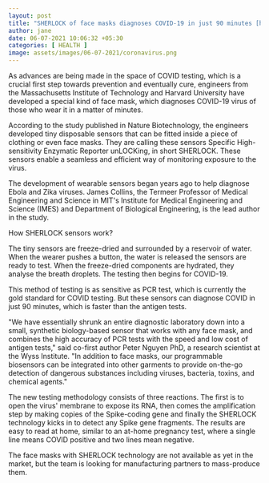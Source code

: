 ```yaml
---
layout: post
title: "SHERLOCK of face masks diagnoses COVID-19 in just 90 minutes [how it works]"
author: jane 
date: 06-07-2021 10:06:32 +05:30 
categories: [ HEALTH ] 
image: assets/images/06-07-2021/coronavirus.png
---
```

As advances are being made in the space of COVID testing, which is a crucial first step towards prevention and eventually cure, engineers from the Massachusetts Institute of Technology and Harvard University have developed a special kind of face mask, which diagnoses COVID-19 virus of those who wear it in a matter of minutes.

According to the study published in Nature Biotechnology, the engineers developed tiny disposable sensors that can be fitted inside a piece of clothing or even face masks. They are calling these sensors Specific High-sensitivity Enzymatic Reporter unLOCKing, in short SHERLOCK. These sensors enable a seamless and efficient way of monitoring exposure to the virus.

The development of wearable sensors began years ago to help diagnose Ebola and Zika viruses. James Collins, the Termeer Professor of Medical Engineering and Science in MIT's Institute for Medical Engineering and Science (IMES) and Department of Biological Engineering, is the lead author in the study.

How SHERLOCK sensors work?

The tiny sensors are freeze-dried and surrounded by a reservoir of water. When the wearer pushes a button, the water is released the sensors are ready to test. When the freeze-dried components are hydrated, they analyse the breath droplets. The testing then begins for COVID-19.

This method of testing is as sensitive as PCR test, which is currently the gold standard for COVID testing. But these sensors can diagnose COVID in just 90 minutes, which is faster than the antigen tests.

"We have essentially shrunk an entire diagnostic laboratory down into a small, synthetic biology-based sensor that works with any face mask, and combines the high accuracy of PCR tests with the speed and low cost of antigen tests," said co-first author Peter Nguyen PhD, a research scientist at the Wyss Institute. "In addition to face masks, our programmable biosensors can be integrated into other garments to provide on-the-go detection of dangerous substances including viruses, bacteria, toxins, and chemical agents."

The new testing methodology consists of three reactions. The first is to open the virus' membrane to expose its RNA, then comes the amplification step by making copies of the Spike-coding gene and finally the SHERLOCK technology kicks in to detect any Spike gene fragments. The results are easy to read at home, similar to an at-home pregnancy test, where a single line means COVID positive and two lines mean negative.

The face masks with SHERLOCK technology are not available as yet in the market, but the team is looking for manufacturing partners to mass-produce them.
